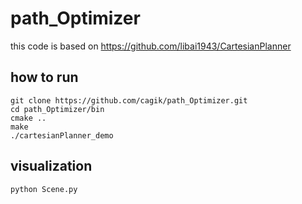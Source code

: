 # path_Optimizer

this code is based on https://github.com/libai1943/CartesianPlanner


## how to run
```
git clone https://github.com/cagik/path_Optimizer.git
cd path_Optimizer/bin
cmake ..
make
./cartesianPlanner_demo
```

## visualization
```
python Scene.py
```
